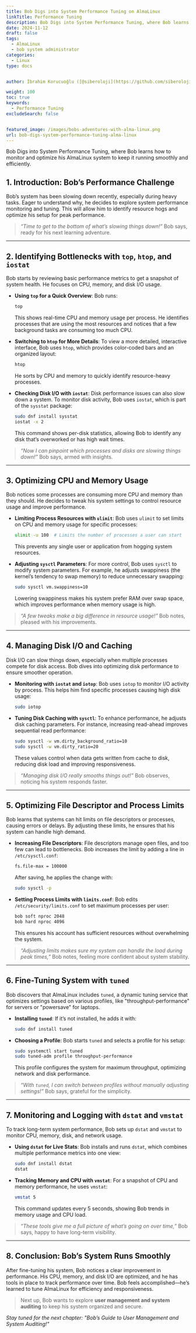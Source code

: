```yaml
---
title: Bob Digs into System Performance Tuning on AlmaLinux
linkTitle: Performance Tuning
description: Bob Digs into System Performance Tuning, where Bob learns how to monitor and optimize his AlmaLinux system to keep it running smoothly and efficiently.
date: 2024-11-12
draft: false
tags:
  - AlmaLinux
  - bob system administrator
categories:
  - Linux
type: docs


author: İbrahim Korucuoğlu ([@siberoloji](https://github.com/siberoloji))

weight: 100
toc: true
keywords:
  - Performance Tuning
excludeSearch: false


featured_image: /images/bobs-adventures-with-alma-linux.png
url: bob-digs-system-performance-tuning-alma-linux
---
```


Bob Digs into System Performance Tuning, where Bob learns how to monitor and optimize his AlmaLinux system to keep it running smoothly and efficiently.

## 1. Introduction: Bob’s Performance Challenge ##

Bob’s system has been slowing down recently, especially during heavy tasks. Eager to understand why, he decides to explore system performance monitoring and tuning. This will allow him to identify resource hogs and optimize his setup for peak performance.

> *“Time to get to the bottom of what’s slowing things down!”* Bob says, ready for his next learning adventure.

---

## 2. Identifying Bottlenecks with `top`, `htop`, and `iostat` ##

Bob starts by reviewing basic performance metrics to get a snapshot of system health. He focuses on CPU, memory, and disk I/O usage.

- **Using `top` for a Quick Overview**: Bob runs:

  ```bash
  top
  ```

  This shows real-time CPU and memory usage per process. He identifies processes that are using the most resources and notices that a few background tasks are consuming too much CPU.

- **Switching to `htop` for More Details**: To view a more detailed, interactive interface, Bob uses `htop`, which provides color-coded bars and an organized layout:

  ```bash
  htop
  ```

  He sorts by CPU and memory to quickly identify resource-heavy processes.

- **Checking Disk I/O with `iostat`**: Disk performance issues can also slow down a system. To monitor disk activity, Bob uses `iostat`, which is part of the `sysstat` package:

  ```bash
  sudo dnf install sysstat
  iostat -x 2
  ```

  This command shows per-disk statistics, allowing Bob to identify any disk that’s overworked or has high wait times.

> *“Now I can pinpoint which processes and disks are slowing things down!”* Bob says, armed with insights.

---

## 3. Optimizing CPU and Memory Usage ##

Bob notices some processes are consuming more CPU and memory than they should. He decides to tweak his system settings to control resource usage and improve performance.

- **Limiting Process Resources with `ulimit`**: Bob uses `ulimit` to set limits on CPU and memory usage for specific processes:

  ```bash
  ulimit -u 100  # Limits the number of processes a user can start
  ```

  This prevents any single user or application from hogging system resources.

- **Adjusting `sysctl` Parameters**: For more control, Bob uses `sysctl` to modify system parameters. For example, he adjusts swappiness (the kernel’s tendency to swap memory) to reduce unnecessary swapping:

  ```bash
  sudo sysctl vm.swappiness=10
  ```

  Lowering swappiness makes his system prefer RAM over swap space, which improves performance when memory usage is high.

> *“A few tweaks make a big difference in resource usage!”* Bob notes, pleased with his improvements.

---

## 4. Managing Disk I/O and Caching ##

Disk I/O can slow things down, especially when multiple processes compete for disk access. Bob dives into optimizing disk performance to ensure smoother operation.

- **Monitoring with `iostat` and `iotop`**: Bob uses `iotop` to monitor I/O activity by process. This helps him find specific processes causing high disk usage:

  ```bash
  sudo iotop
  ```

- **Tuning Disk Caching with `sysctl`**: To enhance performance, he adjusts disk caching parameters. For instance, increasing read-ahead improves sequential read performance:

  ```bash
  sudo sysctl -w vm.dirty_background_ratio=10
  sudo sysctl -w vm.dirty_ratio=20
  ```

  These values control when data gets written from cache to disk, reducing disk load and improving responsiveness.

> *“Managing disk I/O really smooths things out!”* Bob observes, noticing his system responds faster.

---

## 5. Optimizing File Descriptor and Process Limits ##

Bob learns that systems can hit limits on file descriptors or processes, causing errors or delays. By adjusting these limits, he ensures that his system can handle high demand.

- **Increasing File Descriptors**: File descriptors manage open files, and too few can lead to bottlenecks. Bob increases the limit by adding a line in `/etc/sysctl.conf`:

  ```bash
  fs.file-max = 100000
  ```

  After saving, he applies the change with:

  ```bash
  sudo sysctl -p
  ```

- **Setting Process Limits with `limits.conf`**: Bob edits `/etc/security/limits.conf` to set maximum processes per user:

  ```bash
  bob soft nproc 2048
  bob hard nproc 4096
  ```

  This ensures his account has sufficient resources without overwhelming the system.

> *“Adjusting limits makes sure my system can handle the load during peak times,”* Bob notes, feeling more confident about system stability.

---

## 6. Fine-Tuning System with `tuned`

Bob discovers that AlmaLinux includes `tuned`, a dynamic tuning service that optimizes settings based on various profiles, like "throughput-performance" for servers or "powersave" for laptops.

- **Installing `tuned`**: If it’s not installed, he adds it with:

  ```bash
  sudo dnf install tuned
  ```

- **Choosing a Profile**: Bob starts `tuned` and selects a profile for his setup:

  ```bash
  sudo systemctl start tuned
  sudo tuned-adm profile throughput-performance
  ```

  This profile configures the system for maximum throughput, optimizing network and disk performance.

> *“With `tuned`, I can switch between profiles without manually adjusting settings!”* Bob says, grateful for the simplicity.

---

## 7. Monitoring and Logging with `dstat` and `vmstat`

To track long-term system performance, Bob sets up `dstat` and `vmstat` to monitor CPU, memory, disk, and network usage.

- **Using `dstat` for Live Stats**: Bob installs and runs `dstat`, which combines multiple performance metrics into one view:

  ```bash
  sudo dnf install dstat
  dstat
  ```

- **Tracking Memory and CPU with `vmstat`**: For a snapshot of CPU and memory performance, he uses `vmstat`:

  ```bash
  vmstat 5
  ```

  This command updates every 5 seconds, showing Bob trends in memory usage and CPU load.

> *“These tools give me a full picture of what’s going on over time,”* Bob says, happy to have long-term visibility.

---

## 8. Conclusion: Bob’s System Runs Smoothly

After fine-tuning his system, Bob notices a clear improvement in performance. His CPU, memory, and disk I/O are optimized, and he has tools in place to track performance over time. Bob feels accomplished—he’s learned to tune AlmaLinux for efficiency and responsiveness.

> Next up, Bob wants to explore **user management and system auditing** to keep his system organized and secure.

*Stay tuned for the next chapter: "Bob’s Guide to User Management and System Auditing!"*
